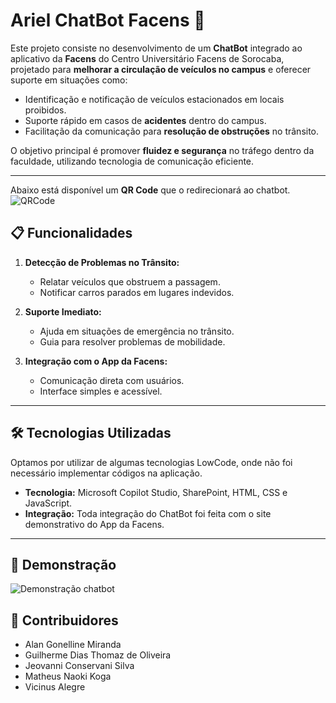 # Ariel ChatBot Facens 💬  

Este projeto consiste no desenvolvimento de um **ChatBot** integrado ao aplicativo da **Facens** do Centro Universitário Facens de Sorocaba, projetado para **melhorar a circulação de veículos no campus** e oferecer suporte em situações como:  

- Identificação e notificação de veículos estacionados em locais proibidos.  
- Suporte rápido em casos de **acidentes** dentro do campus.  
- Facilitação da comunicação para **resolução de obstruções** no trânsito.  

O objetivo principal é promover **fluidez e segurança** no tráfego dentro da faculdade, utilizando tecnologia de comunicação eficiente.  

---

Abaixo está disponível um **QR Code** que o redirecionará ao chatbot.
![QRCode](imgs/QRCodeUPX4.png)

## 📋 Funcionalidades  

1. **Detecção de Problemas no Trânsito:**  
   - Relatar veículos que obstruem a passagem.  
   - Notificar carros parados em lugares indevidos.  

2. **Suporte Imediato:**  
   - Ajuda em situações de emergência no trânsito.  
   - Guia para resolver problemas de mobilidade.  

3. **Integração com o App da Facens:**  
   - Comunicação direta com usuários.  
   - Interface simples e acessível.  

---

## 🛠️ Tecnologias Utilizadas  
Optamos por utilizar de algumas tecnologias LowCode, onde não foi necessário implementar códigos na aplicação.
- **Tecnologia:** Microsoft Copilot Studio, SharePoint, HTML, CSS e JavaScript.  
- **Integração:** Toda integração do ChatBot foi feita com o site demonstrativo do App da Facens.  

---

## 📸 Demonstração 
![Demonstração chatbot](imgs/image.png)

## 👥 Contribuidores
- Alan Gonelline Miranda
- Guilherme Dias Thomaz de Oliveira
- Jeovanni Conservani Silva
- Matheus Naoki Koga
- Vicinus Alegre


